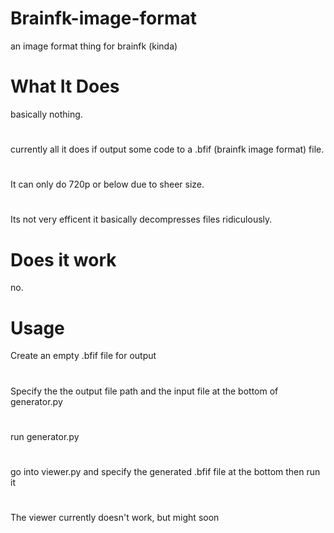 # Brainfk-image-format
an image format thing for brainfk (kinda)
# What It Does
basically nothing.
#                          
currently all it does if output some code to a .bfif (brainfk image format) file. 
#  
It can only do 720p or below due to sheer size.
#  
Its not very efficent it basically decompresses files ridiculously. 
# Does it work
no.
# Usage
Create an empty .bfif file for output
# 
Specify the the output file path and the input file at the bottom of generator.py
#
run generator.py
# 
go into viewer.py and specify the generated .bfif file at the bottom then run it
#
The viewer currently doesn't work, but might soon
